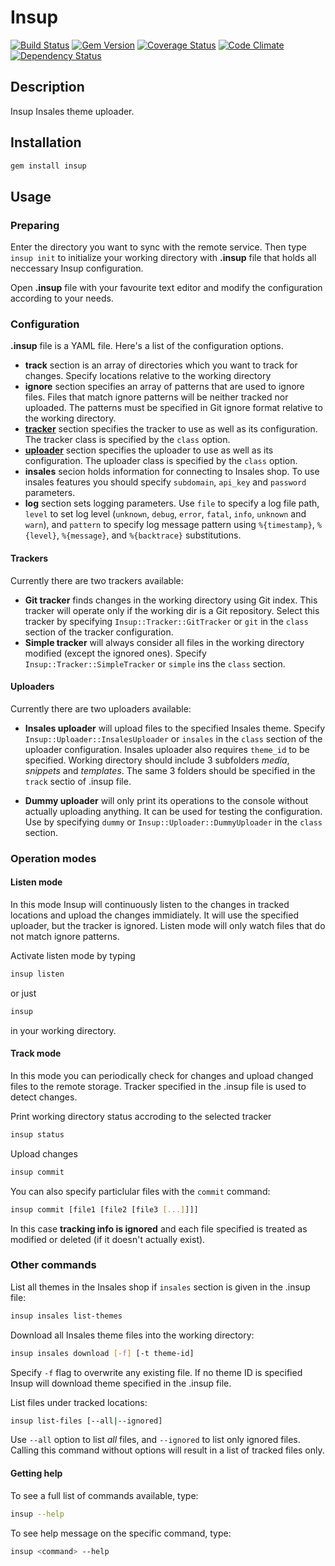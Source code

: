 # Insup

[![Build Status](https://travis-ci.org/httplab/insup.svg?branch=master)](https://travis-ci.org/httplab/insup)
[![Gem Version](https://badge.fury.io/rb/insup.svg)](http://badge.fury.io/rb/insup)
[![Coverage Status](https://coveralls.io/repos/httplab/insup/badge.png)](https://coveralls.io/r/httplab/insup)
[![Code Climate](https://codeclimate.com/github/httplab/insup.png)](https://codeclimate.com/github/httplab/insup)
[![Dependency Status](https://gemnasium.com/httplab/insup.svg)](https://gemnasium.com/httplab/insup)

## Description

Insup Insales theme uploader.

## Installation

```bash
gem install insup
```

## Usage

### Preparing

Enter the directory you want to sync with the remote service. Then type `insup init` to initialize your working directory with **.insup** file that holds all neccessary Insup configuration.

Open **.insup** file with your favourite text editor and modify the configuration according to your needs.

### Configuration
**.insup** file is a YAML file. Here's a list of the configuration options.

* **track** section is an array of directories which you want to track for changes. Specify locations relative to the working directory
* **ignore** section specifies an array of patterns that are used to ignore files. Files that match ignore patterns will be neither tracked nor uploaded. The patterns must be specified in Git ignore format relative to the working directory.
* [**tracker**](#trackers) section specifies the tracker to use as well as its configuration. The tracker class is specified by the `class` option.
* [**uploader**](#uploaders) section specifies the uploader to use as well as its configuration. The uploader class is specified by the `class` option.
* **insales** secion holds information for connecting to Insales shop. To use insales features you should specify `subdomain`, `api_key` and `password` parameters.
* **log** section sets logging parameters. Use `file` to specify a log file path, `level` to set log level (`unknown`, `debug`, `error`, `fatal`, `info`, `unknown` and `warn`), and `pattern` to specify log message pattern using `%{timestamp}`, `%{level}`, `%{message}`, and `%{backtrace}` substitutions.

#### Trackers

Currently there are two trackers available:

* **Git tracker** finds changes in the working directory using Git index. This tracker will operate only if the working dir is a Git repository. Select this tracker by specifying `Insup::Tracker::GitTracker` or `git` in the `class` section of the tracker configuration.
* **Simple tracker** will always consider all files in the working directory modified (except the ignored ones). Specify `Insup::Tracker::SimpleTracker` or `simple` ins the `class` section.

#### Uploaders

Currently there are two uploaders available:

* **Insales uploader** will upload files to the specified Insales theme. Specify `Insup::Uploader::InsalesUploader` or `insales` in the `class` section of the uploader configuration. Insales uploader also requires `theme_id` to be specified. Working directory should include 3 subfolders *media*, *snippets* and *templates*. The same 3 folders should be specified in the `track` sectio of .insup file.

* **Dummy uploader** will only print its operations to the console without actually uploading anything. It can be used for testing the configuration. Use by specifying `dummy` or `Insup::Uploader::DummyUploader` in the `class` section.

### Operation modes

#### Listen mode

In this mode Insup will continuously listen to the changes in tracked locations and upload the changes immidiately. It will use the specified uploader, but the tracker is ignored. Listen mode will only watch files that do not match ignore patterns.

Activate listen mode by typing
```bash
insup listen
```
or just
```bash
insup
```
in your working directory.


#### Track mode
In this mode you can periodically check for changes and upload changed files to the remote storage. Tracker specified in the .insup file is used to detect changes.

Print working directory status accroding to the selected tracker
```bash
insup status
```

Upload changes
```bash
insup commit
```
You can also specify particlular files with the `commit` command:
```bash
insup commit [file1 [file2 [file3 [...]]]]
```
In this case **tracking info is ignored** and each file specified is treated as modified or deleted (if it doesn't actually exist).

### Other commands
List all themes in the Insales shop if `insales` section is given in the .insup file:
```bash
insup insales list-themes
```

Download all Insales theme files into the working directory:
```bash
insup insales download [-f] [-t theme-id]
```
Specify `-f` flag to overwrite any existing file. If no theme ID is specified Insup will download theme specified in the .insup file.

List files under tracked locations:
```bash
insup list-files [--all|--ignored]
```
Use `--all` option to list *all* files, and `--ignored` to list only ignored files. Calling this command without options will result in a list of tracked files only.

#### Getting help
To see a full list of commands available, type:
```bash
insup --help
```
To see help message on the specific command, type:
```bash
insup <command> --help
```
